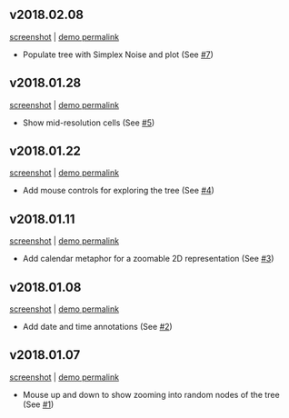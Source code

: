 ## v2018.02.08

[screenshot][screenshot-2018-02-08] | [demo permalink][demo-2018-02-08]

- Populate tree with Simplex Noise and plot (See [#7](https://github.com/PingThingsIO/btrdb-explained/pull/7))

[screenshot-2018-02-08]:https://user-images.githubusercontent.com/116838/35985837-2b30fb54-0cbd-11e8-86f7-705ced580456.gif
[demo-2018-02-08]:http://btrdb-viz-2018-02-08.surge.sh

## v2018.01.28

[screenshot][screenshot-2018-01-28] | [demo permalink][demo-2018-01-28]

- Show mid-resolution cells (See [#5](https://github.com/PingThingsIO/btrdb-explained/pull/5))

[screenshot-2018-01-28]:https://user-images.githubusercontent.com/116838/35482932-55640df4-0401-11e8-932a-da14fa03b7ae.gif
[demo-2018-01-28]:http://btrdb-viz-2018-01-28.surge.sh

## v2018.01.22

[screenshot][screenshot-2018-01-22] | [demo permalink][demo-2018-01-22]

- Add mouse controls for exploring the tree (See [#4](https://github.com/PingThingsIO/btrdb-explained/pull/4))

[screenshot-2018-01-22]:https://user-images.githubusercontent.com/116838/35245661-a2e4ad26-ff89-11e7-83a2-4db239a4ed4a.gif
[demo-2018-01-22]:http://btrdb-viz-2018-01-22.surge.sh

## v2018.01.11

[screenshot][screenshot-2018-01-11] | [demo permalink][demo-2018-01-11]

- Add calendar metaphor for a zoomable 2D representation (See [#3](https://github.com/PingThingsIO/btrdb-explained/pull/3))

[screenshot-2018-01-11]:https://user-images.githubusercontent.com/116838/34836478-9ed6755e-f6bd-11e7-8895-353dfdfbc2cc.gif
[demo-2018-01-11]:http://btrdb-viz-2018-01-11.surge.sh

## v2018.01.08

[screenshot][screenshot-2018-01-08] | [demo permalink][demo-2018-01-08]

- Add date and time annotations (See [#2](https://github.com/PingThingsIO/btrdb-explained/pull/2))

[screenshot-2018-01-08]:https://user-images.githubusercontent.com/116838/34710929-d4f974e2-f4e2-11e7-8ccf-87fda093b2a5.gif
[demo-2018-01-08]:http://btrdb-viz-2018-01-08.surge.sh/

## v2018.01.07

[screenshot][screenshot-2018-01-07] | [demo permalink][demo-2018-01-07]

- Mouse up and down to show zooming into random nodes of the tree (See [#1](https://github.com/PingThingsIO/btrdb-explained/pull/1))

[screenshot-2018-01-07]:https://user-images.githubusercontent.com/116838/34665780-2b68bb38-f427-11e7-96c1-95c80ed3f39c.gif
[demo-2018-01-07]:http://btrdb-viz-2018-01-07.surge.sh/
